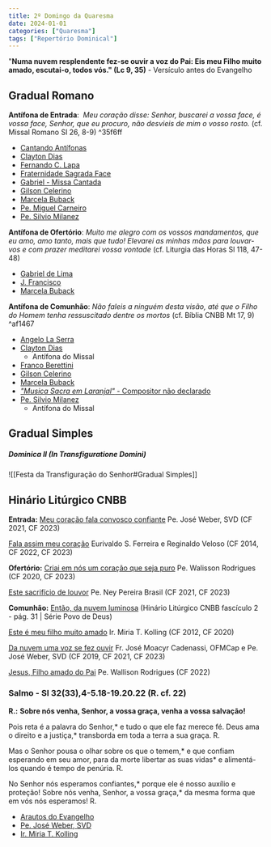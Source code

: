 ```yaml
---
title: 2º Domingo da Quaresma
date: 2024-01-01
categories: ["Quaresma"]
tags: ["Repertório Dominical"]
---
```


"**Numa nuvem resplendente fez-se ouvir a voz do Pai: Eis meu Filho muito amado, escutai-o, todos vós." (Lc 9, 35)** - Versículo antes do Evangelho

## Gradual Romano
**Antífona de Entrada**:  _Meu coração disse: Senhor, buscarei a vossa face, é vossa face, Senhor, que eu procuro, não desvieis de mim o vosso rosto._ (cf. Missal Romano Sl 26, 8-9) ^35f6ff
-   [Cantando Antífonas](https://youtu.be/1MPJ8bAhA08)
-   [Clayton Dias](https://youtu.be/aVXdmmtxfjw)
-   [Fernando C. Lapa](https://ocantonaliturgia.pt/obras/1001/Diz-me-o-cora%C3%A7%C3%A3o-F-Lapa)
-   [Fraternidade Sagrada Face](https://youtube.com/shorts/wgKZiHAH_es?feature=share)
-   [Gabriel - Missa Cantada](https://youtu.be/ICRICJFlHZc)
-   [Gilson Celerino](https://youtu.be/uKwZoXvwDiY)
-   [Marcela Buback](https://youtu.be/vMaeFNABx9M)
-   [Pe. Miguel Carneiro](https://youtu.be/O-ExiJgRucA)
-   [Pe. Silvio Milanez](https://youtu.be/fw8HGfvrh20)

**Antífona de Ofertório**: _Muito me alegro com os vossos mandamentos, que eu amo, amo tanto, mais que tudo! Elevarei as minhas mãos para louvar-vos e com prazer meditarei vossa vontade_ (cf. Liturgia das Horas Sl 118, 47-48)
-   [Gabriel de Lima](https://youtu.be/-g70MOcAANs)
-   [J. Francisco](https://youtu.be/UZrmsXTQKlk)
-   [Marcela Buback](https://youtu.be/gpckHT8Flhc)


**Antífona de Comunhão**: _Não faleis a ninguém desta visão, até que o Filho do Homem tenha ressuscitado dentre os mortos_ (cf. Bíblia CNBB Mt 17, 9) ^af1467
-   [Angelo La Serra](https://youtu.be/dWdFahT5f78)
-   [Clayton Dias](https://youtu.be/z6nKMMHP_As)
	-   Antífona do Missal
-   [Franco Berettini](https://youtu.be/MkPg_A3viDA)
-   [Gilson Celerino](https://youtu.be/wJLWKnU3sW8)
-   [Marcela Buback](https://youtu.be/WzXEtzCTMsQ)
-   [_"Musica Sacra em Laranjal"_ - Compositor não declarado](https://youtu.be/btutDCfTlFo)
-   [Pe. Silvio Milanez](https://youtu.be/H0VOl-hszJY)
	-   Antífona do Missal

## Gradual Simples
##### Dominica II (In Transfiguratione Domini)
![[Festa da Transfiguração do Senhor#Gradual Simples]]

## Hinário Litúrgico CNBB
**Entrada:**
[Meu coração fala convosco confiante](https://youtu.be/rwWIxBDSS7M)
Pe. José Weber, SVD (CF 2021, CF 2023)

[Fala assim meu coração](https://youtu.be/m7xZskDUrnQ)
Eurivaldo S. Ferreira e Reginaldo Veloso (CF 2014, CF 2022, CF 2023)

**Ofertório:**
[Criai em nós um coração que seja puro](https://youtu.be/5qoLjfgafzA)
Pe. Walisson Rodrigues (CF 2020, CF 2023)

[Este sacrifício de louvor](https://youtu.be/IgJoocSWysg)
Pe. Ney Pereira Brasil (CF 2021, CF 2023)

**Comunhão:**
[Então, da nuvem luminosa](https://youtu.be/9m8xsqG2Abc)
(Hinário Litúrgico CNBB fascículo 2 - pág. 31 | Série Povo de Deus)

[Este é meu filho muito amado](https://youtu.be/H8Kfwqkacec)
Ir. Miria T. Kolling (CF 2012, CF 2020)

[Da nuvem uma voz se fez ouvir](https://youtu.be/r7TLTZlbt-A)
Fr. José Moacyr Cadenassi, OFMCap e Pe. José Weber, SVD (CF 2019, CF 2021, CF 2023)

[Jesus, Filho amado do Pai](https://youtu.be/lHJ1u0fKDg8)
Pe. Wallison Rodrigues (CF 2022)

### Salmo - Sl 32(33),4-5.18-19.20.22 (R. cf. 22)

**R.:** **Sobre nós venha, Senhor, a vossa graça, venha a vossa salvação!**

Pois reta é a palavra do Senhor,*
e tudo o que ele faz merece fé.
Deus ama o direito e a justiça,*
transborda em toda a terra a sua graça. R.

Mas o Senhor pousa o olhar sobre os que o temem,*
e que confiam esperando em seu amor,
para da morte libertar as suas vidas*
e alimentá-los quando é tempo de penúria. R.

No Senhor nós esperamos confiantes,*
porque ele é nosso auxílio e proteção!
Sobre nós venha, Senhor, a vossa graça,*
da mesma forma que em vós nós esperamos! R.

-   [Arautos do Evangelho](https://youtu.be/J8B5x8jZNh4)
-   [Pe. José Weber, SVD](https://youtu.be/TJGblU0CJbU)
-   [Ir. Miria T. Kolling](https://youtu.be/2h1upgv1Lso)

